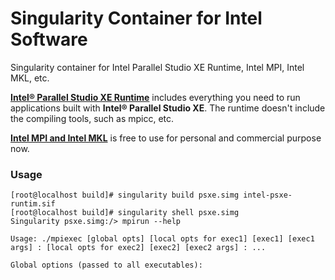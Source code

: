 # Singularity Container for Intel Software
Singularity container for Intel Parallel Studio XE Runtime, Intel MPI, Intel MKL, etc.

[**Intel® Parallel Studio XE Runtime**](https://software.intel.com/content/www/us/en/develop/articles/installing-intel-parallel-studio-xe-runtime-2020-using-yum-repository.html) includes everything you need to run applications built with **Intel® Parallel Studio XE**. The runtime doesn't include the compiling tools, such as mpicc, etc.

**[Intel MPI and Intel MKL](https://software.intel.com/content/www/us/en/develop/articles/installing-intel-free-libs-and-python-yum-repo.html)** is free to use for personal and commercial purpose now.



### Usage

```
[root@localhost build]# singularity build psxe.simg intel-psxe-runtim.sif
[root@localhost build]# singularity shell psxe.simg
Singularity psxe.simg:/> mpirun --help

Usage: ./mpiexec [global opts] [local opts for exec1] [exec1] [exec1 args] : [local opts for exec2] [exec2] [exec2 args] : ...

Global options (passed to all executables):

```

